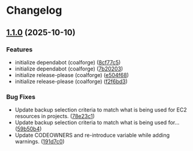# Changelog

## [1.1.0](https://github.com/Coalfire-CF/terraform-aws-backup/compare/v1.0.1...v1.1.0) (2025-10-10)


### Features

* initialize dependabot (coalforge) ([8cf77c5](https://github.com/Coalfire-CF/terraform-aws-backup/commit/8cf77c56260aace97e364fbd99fe7250d20dbb22))
* initialize dependabot (coalforge) ([7b20203](https://github.com/Coalfire-CF/terraform-aws-backup/commit/7b202030fe4dd808ad3b9197619bd78dfd22b611))
* initialize release-please (coalforge) ([e504f68](https://github.com/Coalfire-CF/terraform-aws-backup/commit/e504f68e07404c4a8fbf667996433e0d71645a16))
* initialize release-please (coalforge) ([f2f6bd3](https://github.com/Coalfire-CF/terraform-aws-backup/commit/f2f6bd3cbb11af028a4c69c604419765ae5f3971))


### Bug Fixes

* Update backup selection criteria to match what is being used for EC2 resources in projects. ([78e23c1](https://github.com/Coalfire-CF/terraform-aws-backup/commit/78e23c1e8480a1200f6cab8eb97c4132a07461bc))
* Update backup selection criteria to match what is being used for… ([59b50b4](https://github.com/Coalfire-CF/terraform-aws-backup/commit/59b50b482b78a1db251d68c0be9d2aae4ffee46b))
* Update CODEOWNERS and re-introduce variable while adding warnings. ([191d7c0](https://github.com/Coalfire-CF/terraform-aws-backup/commit/191d7c0f3993aa88fc41495baa23033a16b21131))
